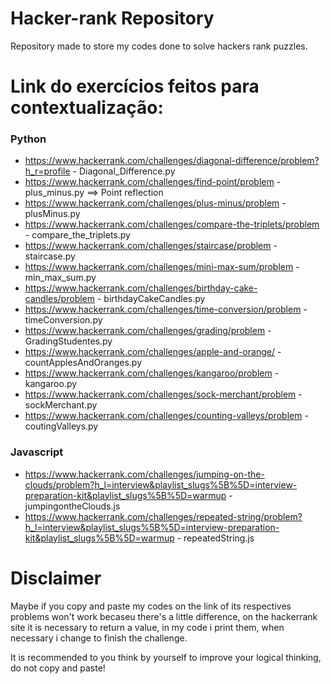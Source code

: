 # Hacker-rank Repository

Repository made to store my codes done to solve hackers rank puzzles.

# Link do exercícios feitos para contextualização:

### Python

* https://www.hackerrank.com/challenges/diagonal-difference/problem?h_r=profile - Diagonal_Difference.py
* https://www.hackerrank.com/challenges/find-point/problem - plus_minus.py ==> Point reflection
* https://www.hackerrank.com/challenges/plus-minus/problem - plusMinus.py 
* https://www.hackerrank.com/challenges/compare-the-triplets/problem - compare_the_triplets.py
* https://www.hackerrank.com/challenges/staircase/problem - staircase.py
* https://www.hackerrank.com/challenges/mini-max-sum/problem - min_max_sum.py
* https://www.hackerrank.com/challenges/birthday-cake-candles/problem - birthdayCakeCandles.py
* https://www.hackerrank.com/challenges/time-conversion/problem - timeConversion.py
* https://www.hackerrank.com/challenges/grading/problem - GradingStudentes.py
* https://www.hackerrank.com/challenges/apple-and-orange/ - countApplesAndOranges.py
* https://www.hackerrank.com/challenges/kangaroo/problem - kangaroo.py
* https://www.hackerrank.com/challenges/sock-merchant/problem - sockMerchant.py
* https://www.hackerrank.com/challenges/counting-valleys/problem - coutingValleys.py

### Javascript

* https://www.hackerrank.com/challenges/jumping-on-the-clouds/problem?h_l=interview&playlist_slugs%5B%5D=interview-preparation-kit&playlist_slugs%5B%5D=warmup - jumpingontheClouds.js
* https://www.hackerrank.com/challenges/repeated-string/problem?h_l=interview&playlist_slugs%5B%5D=interview-preparation-kit&playlist_slugs%5B%5D=warmup - repeatedString.js

# Disclaimer

Maybe if you copy and paste my codes on the link of its respectives problems won't work becaseu there's a little difference, on the hackerrank site it is necessary to return a value, in my code i print them, when necessary i change to finish the challenge.

It is recommended to you think by yourself to improve your logical thinking, do not copy and paste!